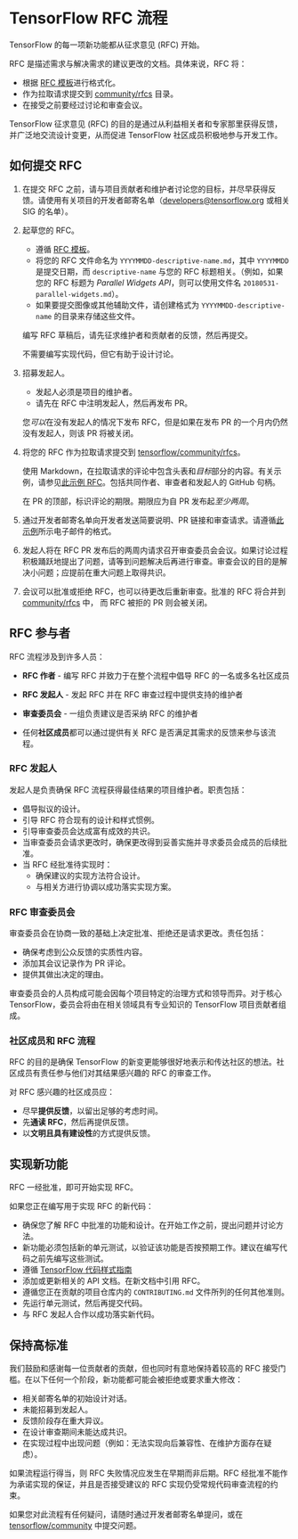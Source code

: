 # TensorFlow RFC 流程

TensorFlow 的每一项新功能都从征求意见 (RFC) 开始。

RFC 是描述需求与解决需求的建议更改的文档。具体来说，RFC 将：

- 根据 [RFC 模板](https://github.com/tensorflow/community/blob/master/rfcs/yyyymmdd-rfc-template.md)进行格式化。
- 作为拉取请求提交到 [community/rfcs](https://github.com/tensorflow/community/tree/master/rfcs) 目录。
- 在接受之前要经过讨论和审查会议。

TensorFlow 征求意见 (RFC) 的目的是通过从利益相关者和专家那里获得反馈，并广泛地交流设计变更，从而促进 TensorFlow 社区成员积极地参与开发工作。

## 如何提交 RFC

1. 在提交 RFC 之前，请与项目贡献者和维护者讨论您的目标，并尽早获得反馈。请使用有关项目的开发者邮寄名单（developers@tensorflow.org 或相关 SIG 的名单）。

2. 起草您的 RFC。

    - 遵循 [RFC 模板](https://github.com/tensorflow/community/blob/master/rfcs/yyyymmdd-rfc-template.md)。
    - 将您的 RFC 文件命名为 `YYYYMMDD-descriptive-name.md`，其中 `YYYYMMDD` 是提交日期，而 `descriptive-name` 与您的 RFC 标题相关。（例如，如果您的 RFC 标题为 *Parallel Widgets API*，则可以使用文件名 `20180531-parallel-widgets.md`）。
    - 如果要提交图像或其他辅助文件，请创建格式为 `YYYYMMDD-descriptive-name` 的目录来存储这些文件。

    编写 RFC 草稿后，请先征求维护者和贡献者的反馈，然后再提交。

    不需要编写实现代码，但它有助于设计讨论。

3. 招募发起人。

    - 发起人必须是项目的维护者。
    - 请先在 RFC 中注明发起人，然后再发布 PR。

    您*可以*在没有发起人的情况下发布 RFC，但是如果在发布 PR 的一个月内仍然没有发起人，则该 PR 将被关闭。

4. 将您的 RFC 作为拉取请求提交到 [tensorflow/community/rfcs](https://github.com/tensorflow/community/tree/master/rfcs)。

    使用 Markdown，在拉取请求的评论中包含头表和*目标*部分的内容。有关示例，请参见[此示例 RFC](https://github.com/tensorflow/community/pull/5)。包括共同作者、审查者和发起人的 GitHub 句柄。

    在 PR 的顶部，标识评论的期限。期限应为自 PR 发布起*至少两周*。

5. 通过开发者邮寄名单向开发者发送简要说明、PR 链接和审查请求。请遵循[此示例](https://groups.google.com/a/tensorflow.org/forum/#!topic/developers/PIChGLLnpTE)所示电子邮件的格式。

6. 发起人将在 RFC PR 发布后的两周内请求召开审查委员会会议。如果讨论过程积极踊跃地提出了问题，请等到问题解决后再进行审查。审查会议的目的是解决小问题；应提前在重大问题上取得共识。

7. 会议可以批准或拒绝 RFC，也可以待更改后重新审查。批准的 RFC 将合并到 [community/rfcs](https://github.com/tensorflow/community/tree/master/rfcs) 中， 而 RFC 被拒的 PR 则会被关闭。

## RFC 参与者

RFC 流程涉及到许多人员：

- **RFC 作者** - 编写 RFC 并致力于在整个流程中倡导 RFC 的一名或多名社区成员

- **RFC 发起人** - 发起 RFC 并在 RFC 审查过程中提供支持的维护者

- **审查委员会** - 一组负责建议是否采纳 RFC 的维护者

- 任何**社区成员**都可以通过提供有关 RFC 是否满足其需求的反馈来参与该流程。

### RFC 发起人

发起人是负责确保 RFC 流程获得最佳结果的项目维护者。职责包括：

- 倡导拟议的设计。
- 引导 RFC 符合现有的设计和样式惯例。
- 引导审查委员会达成富有成效的共识。
- 当审查委员会请求更改时，确保更改得到妥善实施并寻求委员会成员的后续批准。
- 当 RFC 经批准待实现时：
    - 确保建议的实现方法符合设计。
    - 与相关方进行协调以成功落实实现方案。

### RFC 审查委员会

审查委员会在协商一致的基础上决定批准、拒绝还是请求更改。责任包括：

- 确保考虑到公众反馈的实质性内容。
- 添加其会议记录作为 PR 评论。
- 提供其做出决定的理由。

审查委员会的人员构成可能会因每个项目特定的治理方式和领导而异。对于核心 TensorFlow，委员会将由在相关领域具有专业知识的 TensorFlow 项目贡献者组成。

### 社区成员和 RFC 流程

RFC 的目的是确保 TensorFlow 的新变更能够很好地表示和传达社区的想法。社区成员有责任参与他们对其结果感兴趣的 RFC 的审查工作。

对 RFC 感兴趣的社区成员应：

- 尽早**提供反馈**，以留出足够的考虑时间。
- 先**通读 RFC**，然后再提供反馈。
- 以**文明且具有建设性**的方式提供反馈。

## 实现新功能

RFC 一经批准，即可开始实现 RFC。

如果您正在编写用于实现 RFC 的新代码：

- 确保您了解 RFC 中批准的功能和设计。在开始工作之前，提出问题并讨论方法。
- 新功能必须包括新的单元测试，以验证该功能是否按预期工作。建议在编写代码之前先编写这些测试。
- 遵循 [TensorFlow 代码样式指南](#tensorflow-code-style-guide)
- 添加或更新相关的 API 文档。在新文档中引用 RFC。
- 遵循您正在贡献的项目仓库内的 `CONTRIBUTING.md` 文件所列的任何其他准则。
- 先运行单元测试，然后再提交代码。
- 与 RFC 发起人合作以成功落实新代码。

## 保持高标准

我们鼓励和感谢每一位贡献者的贡献，但也同时有意地保持着较高的 RFC 接受门槛。在以下任何一个阶段，新功能都可能会被拒绝或要求重大修改：

- 相关邮寄名单的初始设计对话。
- 未能招募到发起人。
- 反馈阶段存在重大异议。
- 在设计审查期间未能达成共识。
- 在实现过程中出现问题（例如：无法实现向后兼容性、在维护方面存在疑虑）。

如果流程运行得当，则 RFC 失败情况应发生在早期而非后期。RFC 经批准不能作为承诺实现的保证，并且是否接受建议的 RFC 实现仍受常规代码审查流程的约束。

如果您对此流程有任何疑问，请随时通过开发者邮寄名单提问，或在 [tensorflow/community](https://github.com/tensorflow/community/tree/master/rfcs) 中提交问题。
